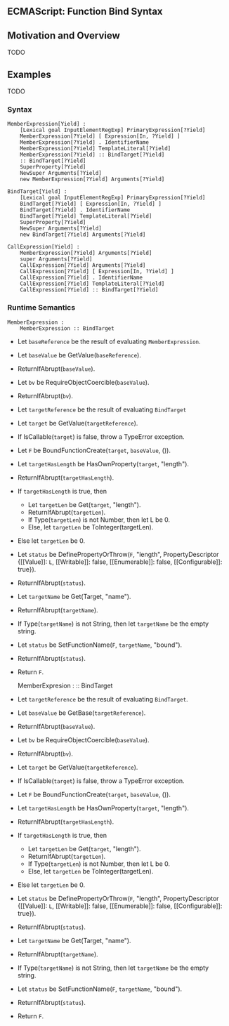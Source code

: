 ## ECMAScript: Function Bind Syntax ##

## Motivation and Overview ##

TODO

## Examples ##

TODO

### Syntax ###

    MemberExpression[Yield] :
        [Lexical goal InputElementRegExp] PrimaryExpression[?Yield]
        MemberExpression[?Yield] [ Expression[In, ?Yield] ]
        MemberExpression[?Yield] . IdentifierName
        MemberExpression[?Yield] TemplateLiteral[?Yield]
        MemberExpression[?Yield] :: BindTarget[?Yield]
        :: BindTarget[?Yield]
        SuperProperty[?Yield]
        NewSuper Arguments[?Yield]
        new MemberExpression[?Yield] Arguments[?Yield]

    BindTarget[Yield] :
        [Lexical goal InputElementRegExp] PrimaryExpression[?Yield]
        BindTarget[?Yield] [ Expression[In, ?Yield] ]
        BindTarget[?Yield] . IdentifierName
        BindTarget[?Yield] TemplateLiteral[?Yield]
        SuperProperty[?Yield]
        NewSuper Arguments[?Yield]
        new BindTarget[?Yield] Arguments[?Yield]

    CallExpression[Yield] :
        MemberExpression[?Yield] Arguments[?Yield]
        super Arguments[?Yield]
        CallExpression[?Yield] Arguments[?Yield]
        CallExpression[?Yield] [ Expression[In, ?Yield] ]
        CallExpression[?Yield] . IdentifierName
        CallExpression[?Yield] TemplateLiteral[?Yield]
        CallExpression[?Yield] :: BindTarget[?Yield]

### Runtime Semantics ###

    MemberExpression :
        MemberExpression :: BindTarget

- Let `baseReference` be the result of evaluating `MemberExpression`.
- Let `baseValue` be GetValue(`baseReference`).
- ReturnIfAbrupt(`baseValue`).
- Let `bv` be RequireObjectCoercible(`baseValue`).
- ReturnIfAbrupt(`bv`).
- Let `targetReference` be the result of evaluating `BindTarget`
- Let `target` be GetValue(`targetReference`).
- If IsCallable(`target`) is false, throw a TypeError exception.
- Let `F` be BoundFunctionCreate(`target`, `baseValue`, ()).
- Let `targetHasLength` be HasOwnProperty(`target`, "length").
- ReturnIfAbrupt(`targetHasLength`).
- If `targetHasLength` is true, then
    - Let `targetLen` be Get(`target`, "length").
    - ReturnIfAbrupt(`targetLen`).
    - If Type(`targetLen`) is not Number, then let L be 0.
    - Else, let `targetLen` be ToInteger(targetLen).
- Else let `targetLen` be 0.
- Let `status` be DefinePropertyOrThrow(`F`, "length", PropertyDescriptor {[[Value]]: `L`,
  [[Writable]]: false, [[Enumerable]]: false, [[Configurable]]: true}).
- ReturnIfAbrupt(`status`).
- Let `targetName` be Get(Target, "name").
- ReturnIfAbrupt(`targetName`).
- If Type(`targetName`) is not String, then let `targetName` be the empty string.
- Let `status` be SetFunctionName(`F`, `targetName`, "bound").
- ReturnIfAbrupt(`status`).
- Return `F`.

    MemberExpresion :
        :: BindTarget

- Let `targetReference` be the result of evaluating `BindTarget`.
- Let `baseValue` be GetBase(`targetReference`).
- ReturnIfAbrupt(`baseValue`).
- Let `bv` be RequireObjectCoercible(`baseValue`).
- ReturnIfAbrupt(`bv`).
- Let `target` be GetValue(`targetReference`).
- If IsCallable(`target`) is false, throw a TypeError exception.
- Let `F` be BoundFunctionCreate(`target`, `baseValue`, ()).
- Let `targetHasLength` be HasOwnProperty(`target`, "length").
- ReturnIfAbrupt(`targetHasLength`).
- If `targetHasLength` is true, then
    - Let `targetLen` be Get(`target`, "length").
    - ReturnIfAbrupt(`targetLen`).
    - If Type(`targetLen`) is not Number, then let L be 0.
    - Else, let `targetLen` be ToInteger(targetLen).
- Else let `targetLen` be 0.
- Let `status` be DefinePropertyOrThrow(`F`, "length", PropertyDescriptor {[[Value]]: `L`,
  [[Writable]]: false, [[Enumerable]]: false, [[Configurable]]: true}).
- ReturnIfAbrupt(`status`).
- Let `targetName` be Get(Target, "name").
- ReturnIfAbrupt(`targetName`).
- If Type(`targetName`) is not String, then let `targetName` be the empty string.
- Let `status` be SetFunctionName(`F`, `targetName`, "bound").
- ReturnIfAbrupt(`status`).
- Return `F`.
